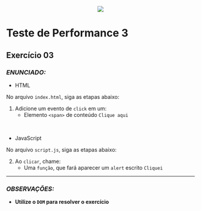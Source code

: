 <p align="center">
    <img src="https://www.infnet.edu.br/infnet/wp-content/themes/infnet.homepage//assets/img/LogoInfnetRodape.png"/>
</p>

# Teste de Performance 3

## Exercício 03

### _ENUNCIADO:_

- HTML
  
No arquivo `index.html`, siga as etapas abaixo:

1. Adicione um evento de `click` em um:
    - Elemento `<span>` de conteúdo `Clique aqui`

<br>

- JavaScript
  
No arquivo `script.js`, siga as etapas abaixo:

2. Ao `clicar`, chame:
    - Uma `função`, que fará aparecer um `alert` escrito `Cliquei`

---

### _OBSERVAÇÕES:_

- **Utilize o `DOM` para resolver o exercício**